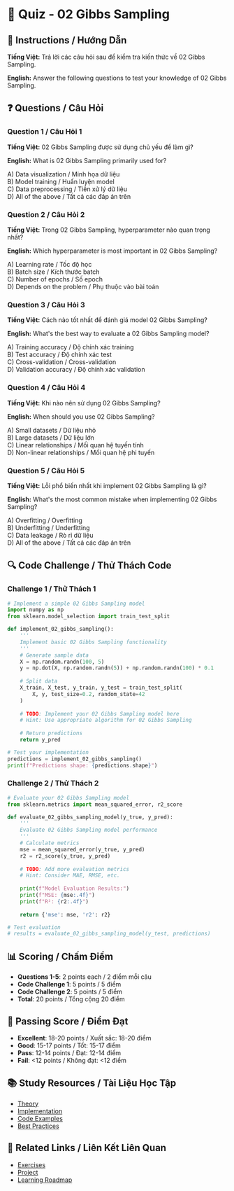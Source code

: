 # 🧠 Quiz - 02 Gibbs Sampling

## 📝 Instructions / Hướng Dẫn

**Tiếng Việt:** Trả lời các câu hỏi sau để kiểm tra kiến thức về 02 Gibbs Sampling.

**English:** Answer the following questions to test your knowledge of 02 Gibbs Sampling.

## ❓ Questions / Câu Hỏi

### Question 1 / Câu Hỏi 1
**Tiếng Việt:** 02 Gibbs Sampling được sử dụng chủ yếu để làm gì?

**English:** What is 02 Gibbs Sampling primarily used for?

A) Data visualization / Minh họa dữ liệu  
B) Model training / Huấn luyện model  
C) Data preprocessing / Tiền xử lý dữ liệu  
D) All of the above / Tất cả các đáp án trên

### Question 2 / Câu Hỏi 2
**Tiếng Việt:** Trong 02 Gibbs Sampling, hyperparameter nào quan trọng nhất?

**English:** Which hyperparameter is most important in 02 Gibbs Sampling?

A) Learning rate / Tốc độ học  
B) Batch size / Kích thước batch  
C) Number of epochs / Số epoch  
D) Depends on the problem / Phụ thuộc vào bài toán

### Question 3 / Câu Hỏi 3
**Tiếng Việt:** Cách nào tốt nhất để đánh giá model 02 Gibbs Sampling?

**English:** What's the best way to evaluate a 02 Gibbs Sampling model?

A) Training accuracy / Độ chính xác training  
B) Test accuracy / Độ chính xác test  
C) Cross-validation / Cross-validation  
D) Validation accuracy / Độ chính xác validation

### Question 4 / Câu Hỏi 4
**Tiếng Việt:** Khi nào nên sử dụng 02 Gibbs Sampling?

**English:** When should you use 02 Gibbs Sampling?

A) Small datasets / Dữ liệu nhỏ  
B) Large datasets / Dữ liệu lớn  
C) Linear relationships / Mối quan hệ tuyến tính  
D) Non-linear relationships / Mối quan hệ phi tuyến

### Question 5 / Câu Hỏi 5
**Tiếng Việt:** Lỗi phổ biến nhất khi implement 02 Gibbs Sampling là gì?

**English:** What's the most common mistake when implementing 02 Gibbs Sampling?

A) Overfitting / Overfitting  
B) Underfitting / Underfitting  
C) Data leakage / Rò rỉ dữ liệu  
D) All of the above / Tất cả các đáp án trên

## 🔍 Code Challenge / Thử Thách Code

### Challenge 1 / Thử Thách 1
```python
# Implement a simple 02 Gibbs Sampling model
import numpy as np
from sklearn.model_selection import train_test_split

def implement_02_gibbs_sampling():
    '''
    Implement basic 02 Gibbs Sampling functionality
    '''
    # Generate sample data
    X = np.random.randn(100, 5)
    y = np.dot(X, np.random.randn(5)) + np.random.randn(100) * 0.1
    
    # Split data
    X_train, X_test, y_train, y_test = train_test_split(
        X, y, test_size=0.2, random_state=42
    )
    
    # TODO: Implement your 02 Gibbs Sampling model here
    # Hint: Use appropriate algorithm for 02 Gibbs Sampling
    
    # Return predictions
    return y_pred

# Test your implementation
predictions = implement_02_gibbs_sampling()
print(f"Predictions shape: {predictions.shape}")
```

### Challenge 2 / Thử Thách 2
```python
# Evaluate your 02 Gibbs Sampling model
from sklearn.metrics import mean_squared_error, r2_score

def evaluate_02_gibbs_sampling_model(y_true, y_pred):
    '''
    Evaluate 02 Gibbs Sampling model performance
    '''
    # Calculate metrics
    mse = mean_squared_error(y_true, y_pred)
    r2 = r2_score(y_true, y_pred)
    
    # TODO: Add more evaluation metrics
    # Hint: Consider MAE, RMSE, etc.
    
    print(f"Model Evaluation Results:")
    print(f"MSE: {mse:.4f}")
    print(f"R²: {r2:.4f}")
    
    return {'mse': mse, 'r2': r2}

# Test evaluation
# results = evaluate_02_gibbs_sampling_model(y_test, predictions)
```

## 📊 Scoring / Chấm Điểm

- **Questions 1-5**: 2 points each / 2 điểm mỗi câu
- **Code Challenge 1**: 5 points / 5 điểm
- **Code Challenge 2**: 5 points / 5 điểm
- **Total**: 20 points / Tổng cộng 20 điểm

## 🎯 Passing Score / Điểm Đạt

- **Excellent**: 18-20 points / Xuất sắc: 18-20 điểm
- **Good**: 15-17 points / Tốt: 15-17 điểm  
- **Pass**: 12-14 points / Đạt: 12-14 điểm
- **Fail**: <12 points / Không đạt: <12 điểm

## 📚 Study Resources / Tài Liệu Học Tập

- [Theory](./THEORY_02_gibbs_sampling.md)
- [Implementation](./IMPLEMENTATION_02_gibbs_sampling.md)
- [Code Examples](./CODE_EXAMPLES_02_gibbs_sampling.md)
- [Best Practices](./BEST_PRACTICES_02_gibbs_sampling.md)

## 🔗 Related Links / Liên Kết Liên Quan

- [Exercises](./EXERCISES_02_gibbs_sampling.md)
- [Project](./PROJECT_02_gibbs_sampling.md)
- [Learning Roadmap](./LEARNING_ROADMAP_02_gibbs_sampling.md)
